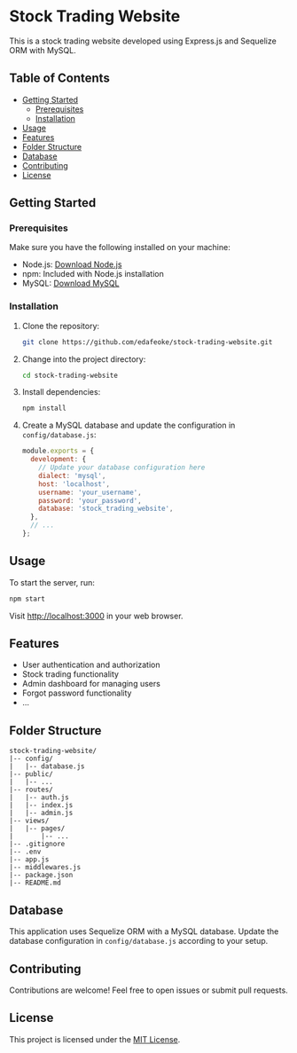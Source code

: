 # Stock Trading Website

This is a stock trading website developed using Express.js and Sequelize ORM with MySQL.

## Table of Contents

- [Getting Started](#getting-started)
  - [Prerequisites](#prerequisites)
  - [Installation](#installation)
- [Usage](#usage)
- [Features](#features)
- [Folder Structure](#folder-structure)
- [Database](#database)
- [Contributing](#contributing)
- [License](#license)

## Getting Started

### Prerequisites

Make sure you have the following installed on your machine:

- Node.js: [Download Node.js](https://nodejs.org/)
- npm: Included with Node.js installation
- MySQL: [Download MySQL](https://www.mysql.com/)

### Installation

1. Clone the repository:

   ```bash
   git clone https://github.com/edafeoke/stock-trading-website.git
   ```

2. Change into the project directory:

   ```bash
   cd stock-trading-website
   ```

3. Install dependencies:

   ```bash
   npm install
   ```

4. Create a MySQL database and update the configuration in `config/database.js`:

   ```javascript
   module.exports = {
     development: {
       // Update your database configuration here
       dialect: 'mysql',
       host: 'localhost',
       username: 'your_username',
       password: 'your_password',
       database: 'stock_trading_website',
     },
     // ...
   };
   ```

## Usage

To start the server, run:

```bash
npm start
```

Visit [http://localhost:3000](http://localhost:3000) in your web browser.

## Features

- User authentication and authorization
- Stock trading functionality
- Admin dashboard for managing users
- Forgot password functionality
- ...

## Folder Structure

```
stock-trading-website/
|-- config/
|   |-- database.js
|-- public/
|   |-- ...
|-- routes/
|   |-- auth.js
|   |-- index.js
|   |-- admin.js
|-- views/
|   |-- pages/
|       |-- ...
|-- .gitignore
|-- .env
|-- app.js
|-- middlewares.js
|-- package.json
|-- README.md
```

## Database

This application uses Sequelize ORM with a MySQL database. Update the database configuration in `config/database.js` according to your setup.

## Contributing

Contributions are welcome! Feel free to open issues or submit pull requests.

## License

This project is licensed under the [MIT License](LICENSE).
